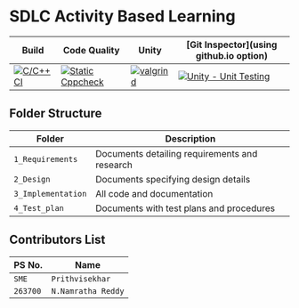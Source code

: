 # SDLC Activity Based Learning



Build | Code Quality | Unity | [Git Inspector](using github.io option)
------|----------|-------|--------------
[![C/C++ CI](https://github.com/nnamratha/new_proj/actions/workflows/c-cpp.yml/badge.svg)](https://github.com/nnamratha/new_proj/actions/workflows/c-cpp.yml) | [![Static Cppcheck](https://github.com/nnamratha/new_proj/actions/workflows/cppcheck.yml/badge.svg)](https://github.com/nnamratha/new_proj/actions/workflows/cppcheck.yml)|[![valgrind](https://github.com/nnamratha/new_proj/actions/workflows/VALGRIND.yml/badge.svg)](https://github.com/nnamratha/new_proj/actions/workflows/VALGRIND.yml)| [![Unity - Unit Testing](https://github.com/nnamratha/new_proj/actions/workflows/unity.yml/badge.svg)](https://github.com/nnamratha/new_proj/actions/workflows/unity.yml)| [![Git Inspector](https://github.com/nnamratha/new_proj/actions/workflows/gitinspector.yml/badge.svg)](https://github.com/nnamratha/new_proj/actions/workflows/gitinspector.yml)





## Folder Structure
Folder             | Description
-------------------| -----------------------------------------
`1_Requirements`   | Documents detailing requirements and research
`2_Design`         | Documents specifying design details
`3_Implementation` | All code and documentation
`4_Test_plan`      | Documents with test plans and procedures

## Contributors List 

PS No. |  Name   |   
-------|---------|
   `SME`  | `Prithvisekhar`  
  ` 263700 `   | `N.Namratha Reddy`
    



